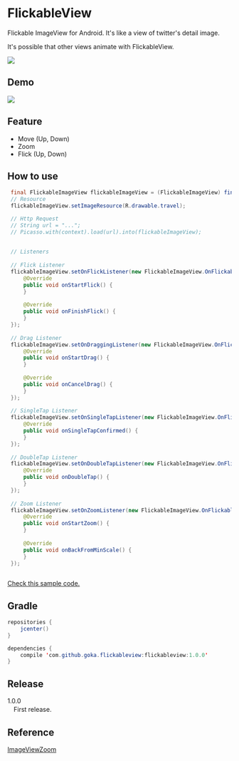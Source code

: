 # FlickableView
Flickable ImageView for Android. It's like a view of twitter's detail image.

It's possible that other views animate with FlickableView.

![](https://github.com/gotokatsuya/FlickableView/blob/master/doc/img1_desc.png)

## Demo
![](https://github.com/gotokatsuya/FlickableView/blob/master/doc/scaled_sample.gif)

## Feature
- Move (Up, Down)
- Zoom
- Flick (Up, Down)

## How to use

```java
 final FlickableImageView flickableImageView = (FlickableImageView) findViewById(R.id.fiv);
 // Resource
 flickableImageView.setImageResource(R.drawable.travel);

 // Http Request
 // String url = "...";
 // Picasso.with(context).load(url).into(flickableImageView);
 
 
 // Listeners
 
 // Flick Listener
 flickableImageView.setOnFlickListener(new FlickableImageView.OnFlickableImageViewFlickListener() {
     @Override
     public void onStartFlick() {
     }
     
     @Override
     public void onFinishFlick() {
     }
 });
 
 // Drag Listener
 flickableImageView.setOnDraggingListener(new FlickableImageView.OnFlickableImageViewDraggingListener() {
     @Override
     public void onStartDrag() {
     }
     
     @Override
     public void onCancelDrag() {
     }
 });
 
 // SingleTap Listener
 flickableImageView.setOnSingleTapListener(new FlickableImageView.OnFlickableImageViewSingleTapListener() {
     @Override
     public void onSingleTapConfirmed() {
     }
 });
 
 // DoubleTap Listener
 flickableImageView.setOnDoubleTapListener(new FlickableImageView.OnFlickableImageViewDoubleTapListener() {
     @Override
     public void onDoubleTap() {
     }
 });
 
 // Zoom Listener
 flickableImageView.setOnZoomListener(new FlickableImageView.OnFlickableImageViewZoomListener() {
     @Override
     public void onStartZoom() {
     }
     
     @Override
     public void onBackFromMinScale() {
     }
 });
 
```
[Check this sample code.](https://github.com/gotokatsuya/FlickableView/blob/master/app/src/main/java/com/goka/sample/MainActivity.java)


## Gradle
```java
repositories {
    jcenter()
}

dependencies {
    compile 'com.github.goka.flickableview:flickableview:1.0.0'
}
```


## Release
1.0.0  
　First release.

## Reference
[ImageViewZoom](https://github.com/sephiroth74/ImageViewZoom)

